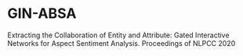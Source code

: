 # GIN-ABSA
Extracting the Collaboration of Entity and Attribute: Gated Interactive Networks for Aspect Sentiment Analysis. Proceedings of NLPCC 2020
